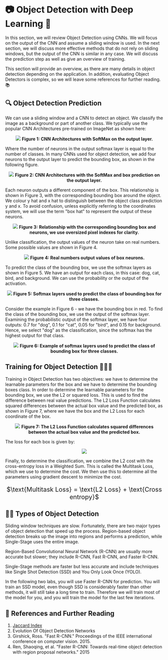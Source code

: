 # 📷 Object Detection with Deep Learning 🚀

In this section, we will review Object Detection using CNNs. We will focus on the output of the CNN and assume a sliding window is used. In the next section, we will discuss more effective methods that do not rely on sliding windows, but the output of the CNN is similar in any case. We will discuss the prediction step as well as give an overview of training.

This section will provide an overview, as there are many details in object detection depending on the application. In addition, evaluating Object Detectors is complex, so we will leave some references for further reading. 📚

## 🔍 Object Detection Prediction

We can use a sliding window and a CNN to detect an object. We classify the image as a background or part of another class. We typically use the popular CNN Architectures pre-trained on ImageNet as shown here:

<p align="center">
  <img src="https://github.com/akhilaprabodha/Object-Detection-with-Deep-Learning/assets/107745538/e2c601d0-639e-487e-b5bf-e2dcdb679ccf" />
  <b>Figure 1: CNN Architectures with SoftMax on the output layer.</b>
</p>

Where the number of neurons in the output softmax layer is equal to the number of classes. In many CNNs used for object detection, we add four neurons to the output layer to predict the bounding box, as shown in the following figure.

<p align="center">
  <img src="https://github.com/akhilaprabodha/Object-Detection-with-Deep-Learning/assets/107745538/f838e5ad-0eca-4708-a7e7-cf9ad4e31b11" />
  <b>Figure 2: CNN Architectures with the SoftMax and box prediction on the output layer.</b>
</p>

Each neuron outputs a different component of the box. This relationship is shown in Figure 3, with the corresponding bounding box around the object. We colour y hat and x hat to distinguish between the object class prediction y and x. To avoid confusion, unless explicitly referring to the coordinates system, we will use the term "box hat" to represent the output of these neurons.

<p align="center">
  <img src="https://github.com/akhilaprabodha/Object-Detection-with-Deep-Learning/assets/107745538/6b8c3aa9-b24f-420e-b2f4-99df1289ace1" />
  <b>Figure 3: Relationship with the corresponding bounding box and neurons, we use oversized pixel indexes for clarity.</b>
</p>

Unlike classification, the output values of the neuron take on real numbers. Some possible values are shown in Figure 4.

<p align="center">
  <img src="https://github.com/akhilaprabodha/Object-Detection-with-Deep-Learning/assets/107745538/f6906c37-6b98-4642-b1d0-7238eed39da5" />
  <b>Figure 4: Real numbers output values of box neurons.</b>
</p>

To predict the class of the bounding box, we use the softmax layers as shown in Figure 5. We have an output for each class, in this case: dog, cat, bird, and background. We can use the probability or the output of the activation.

<p align="center">
  <img src="https://github.com/akhilaprabodha/Object-Detection-with-Deep-Learning/assets/107745538/5953d6b1-1834-444b-9426-a6f726f31059" />
  <b>Figure 5: Softmax layers used to predict the class of bounding box for three classes.</b>
</p>

Consider the example in Figure 6 - we have the bounding box in red. To find the class of the bounding box, we use the output of the softmax layer. Examining the probabilistic output of the softmax layer, we have four outputs: 0.7 for "dog", 0.1 for "cat", 0.05 for "bird", and 0.15 for background. Hence, we select "dog" as the classification, since the softmax has the highest output for that class.

<p align="center">
  <img src="https://github.com/akhilaprabodha/Object-Detection-with-Deep-Learning/assets/107745538/47a1a28d-3a4a-4220-b71c-eaa011ec1661" />
  <b>Figure 6: Example of softmax layers used to predict the class of bounding box for three classes.</b>
</p>

## Training for Object Detection 🏋️‍♂️🧠

Training in Object Detection has two objectives: we have to determine the learnable parameters for the box and we have to determine the bounding boxes class. In order to determine the learnable parameters for the bounding box, we use the L2 or squared loss. This is used to find the difference between real value predictions. The L2 Loss Function calculates squared differences between the actual box value and the predicted box, as shown in Figure 7, where we have the box and the L2 Loss for each coordinate of the box.

<p align="center">
  <img src="https://github.com/akhilaprabodha/Object-Detection-with-Deep-Learning/assets/107745538/7ade9996-6de4-4d94-9277-768c279b9cd3" />
  <b>Figure 7: The L2 Loss Function calculates squared differences between the actual box value and the predicted box.</b>
</p>

The loss for each box is given by:

<p align="center">
  <img src="https://github.com/akhilaprabodha/Object-Detection-with-Deep-Learning/assets/107745538/c3073f22-c21c-4264-8397-f2ddb648b2af" />
</p>

Finally, to determine the classification, we combine the L2 cost with the cross-entropy loss in a Weighted Sum. This is called the Multitask Loss, which we use to determine the cost. We then use this to determine all the parameters using gradient descent to minimize the cost.

<p style="font-size:20px;" align="center">
  $\text{Multitask Loss} = \text{L2 Loss} + \text{Cross entropy}$
</p>

## 🕵️‍♂️ Types of Object Detection

Sliding window techniques are slow. Fortunately, there are two major types of object detection that speed up the process. Region-based object detection breaks up the image into regions and performs a prediction, while Single-Stage uses the entire image.

Region-Based Convolutional Neural Network (R-CNN) are usually more accurate but slower; they include R-CNN, Fast R-CNN, and Faster R-CNN.

Single-Stage methods are faster but less accurate and include techniques like Single Shot Detection (SSD) and You Only Look Once (YOLO).

In the following two labs, you will use Faster R-CNN for prediction. You will train an SSD model, even though SSD is considerably faster than other methods, it will still take a long time to train. Therefore we will train most of the model for you, and you will train the model for the last few iterations.

## 🔖 References and Further Reading

1. [Jaccard Index](https://en.wikipedia.org/wiki/Jaccard_index)
2. Evolution Of Object Detection Networks
3. Girshick, Ross. "Fast R-CNN." Proceedings of the IEEE international conference on computer vision. 2015.
4. Ren, Shaoqing, et al. "Faster R-CNN: Towards real-time object detection with region proposal networks." 2015
